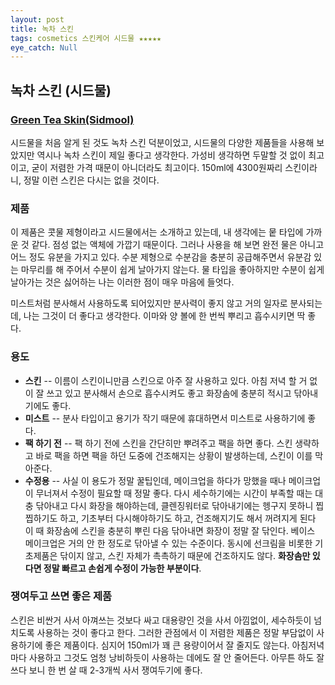 ```yaml
---
layout: post
title: 녹차 스킨
tags: cosmetics 스킨케어 시드물 ★★★★★
eye_catch: Null
---
```


## 녹차 스킨 (시드물)

###   [Green Tea Skin(Sidmool)](http://sidmool.com/shop/shopdetail.html?branduid=99&search=%25B3%25EC%25C2%25F7%2B%25BD%25BA%25C5%25B2&sort=&xcode=003&mcode=011&scode=&GfDT=bmp%2BW14%3D)

시드물을 처음 알게 된 것도 녹차 스킨 덕분이었고, 시드물의 다양한 제품들을 사용해 보았지만 역시나 녹차 스킨이 제일 좋다고 생각한다. 가성비 생각하면 두말할 것 없이 최고이고, 굳이 저렴한 가격 때문이 아니더라도 최고이다. 150ml에 4300원짜리 스킨이라니, 정말 이런 스킨은 다시는 없을 것이다.

### 제품
이 제품은 콧물 제형이라고 시드물에서는 소개하고 있는데, 내 생각에는 뭍 타입에 가까운 것 같다. 점성 없는 액체에 가깝기 때문이다. 그러나 사용을 해 보면 완전 물은 아니고 어느 정도 유분을 가지고 있다. 수분 제형으로 수분감을 충분히 공급해주면서 유분감 있는 마무리를 해 주어서 수분이 쉽게 날아가지 않는다. 물 타입을 좋아하지만 수분이 쉽게 날아가는 것은 싫어하는 나는 이러한 점이 매우 마음에 들엇다.

미스트처럼 분사해서 사용하도록 되어있지만 분사력이 좋지 않고 거의 일자로 분사되는데, 나는 그것이 더 좋다고 생각한다. 이마와 양 볼에 한 번씩 뿌리고 흡수시키면 딱 좋다.

### 용도
- **스킨**
-- 이름이 스킨이니만큼 스킨으로 아주 잘 사용하고 있다. 아침 저녁 할 거 없이 잘 쓰고 있고 분사해서 손으로 흡수시켜도 좋고 화장솜에 충분히 적시고 닦아내기에도 좋다.
- **미스트**
-- 분사 타입이고 용기가 작기 때문에 휴대하면서 미스트로 사용하기에 좋다.
- **팩 하기 전**
-- 팩 하기 전에 스킨을 간단히만 뿌려주고 팩을 하면 좋다. 스킨 생략하고 바로 팩을 하면 팩을 하던 도중에 건조해지는 상황이 발생하는데, 스킨이 이를 막아준다.
- **수정용**
-- 사실 이 용도가 정말 꿀팁인데, 메이크업을 하다가 망했을 때나 메이크업이 무너져서 수정이 필요할 때 정말 좋다. 다시 세수하기에는 시간이 부족할 때는 대충 닦아내고 다시 화장을 해야하는데, 클렌징워터로 닦아내기에는 헹구지 못하니 찝찝하기도 하고, 기초부터 다시해야하기도 하고, 건조해지기도 해서 꺼려지게 된다 이 때 화장솜에 스킨을 충분히 뿌린 다음 닦아내면 화장이 정말 잘 닦인다. 베이스 메이크업은 거의 안 한 정도로 닦아낼 수 있는 수준이다. 동시에 선크림을 비롯한 기초제품은 닦이지 않고, 스킨 자체가 촉촉하기 때문에 건조하지도 않다. **화장솜만 있다면 정말 빠르고 손쉽게 수정이 가능한 부분이다**.

### 쟁여두고 쓰면 좋은 제품

스킨은 비싼거 사서 아껴쓰는 것보다 싸고 대용량인 것을 사서 아낌없이, 세수하듯이 넘치도록 사용하는 것이 좋다고 한다. 그러한 관점에서 이 저렴한 제품은 정말 부담없이 사용하기에 좋은 제품이다. 심지어 150ml가 꽤 큰 용량이어서 잘 줄지도 않는다. 아침저녁마다 사용하고 그것도 엄청 낭비하듯이 사용하는 데에도 잘 안 줄어든다. 아무튼 하도 잘 쓰다 보니 한 번 살 때 2-3개씩 사서 쟁여두기에 좋다.
